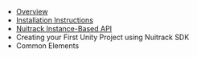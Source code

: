 * [Overview](Overview.md)
* [Installation Instructions](Install.md)
* [Nuitrack Instance-Based API](Instance-based_API.md)
* Creating your First Unity Project using Nuitrack SDK
* Common Elements 
